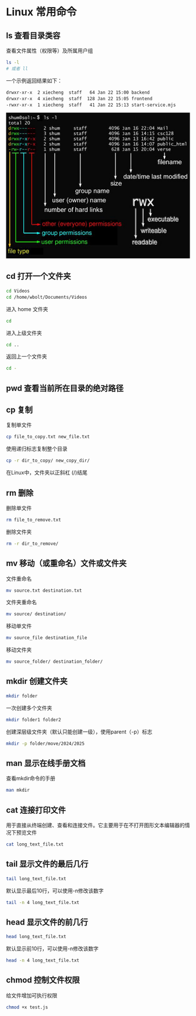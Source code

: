 # Linux 常用命令

## ls 查看目录类容

查看文件属性（权限等）及所属用户组
```bash
ls -l
# 或者 ll
```
一个示例返回结果如下：
```bash
drwxr-xr-x  2 xiecheng  staff   64 Jan 22 15:00 backend
drwxr-xr-x  4 xiecheng  staff  128 Jan 22 15:05 frontend
-rwxr-xr-x  1 xiecheng  staff   41 Jan 22 15:13 start-service.mjs
```
![Alt text](img/ls.jpeg)

## cd 打开一个文件夹

```bash
cd Videos
cd /home/wbolt/Documents/Videos
```

进入 home 文件夹
```bash
cd
```

进入上级文件夹
```bash
cd ..
```

返回上一个文件夹
```bash
cd -
```

## pwd 查看当前所在目录的绝对路径

## cp 复制

复制单文件
```bash
cp file_to_copy.txt new_file.txt
```

使用递归标志复制整个目录
```bash
cp -r dir_to_copy/ new_copy_dir/
```
在Linux中，文件夹以正斜杠 (/)结尾

## rm 删除

删除单文件
```bash
rm file_to_remove.txt
```

删除文件夹
```bash
rm -r dir_to_remove/
```

## mv 移动（或重命名）文件或文件夹

文件重命名
```bash
mv source.txt destination.txt
```

文件夹重命名
```bash
mv source/ destination/
```

移动单文件
```bash
mv source_file destination_file
```

移动文件夹
```bash
mv source_folder/ destination_folder/
```

## mkdir 创建文件夹

```bash
mkdir folder
```

一次创建多个文件夹
```bash
mkdir folder1 folder2
```

创建深层级文件夹（默认只能创建一级），使用parent（-p）标志
```bash
mkdir -p folder/move/2024/2025
```

## man 显示在线手册文档

查看mkdir命令的手册
```bash
man mkdir
```

## cat 连接打印文件
用于直接从终端创建、查看和连接文件。它主要用于在不打开图形文本编辑器的情况下预览文件

```bash
cat long_text_file.txt
```

## tail 显示文件的最后几行

```bash
tail long_text_file.txt
```

默认显示最后10行，可以使用-n修改该数字
```bash
tail -n 4 long_text_file.txt
```

## head 显示文件的前几行

```bash
head long_text_file.txt
```

默认显示前10行，可以使用-n修改该数字
```bash
head -n 4 long_text_file.txt
```

## chmod 控制文件权限

给文件增加可执行权限
```bash
chmod +x test.js
```
